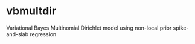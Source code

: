 # vbmultdir
Variational Bayes Multinomial Dirichlet model using non-local prior spike-and-slab regression
